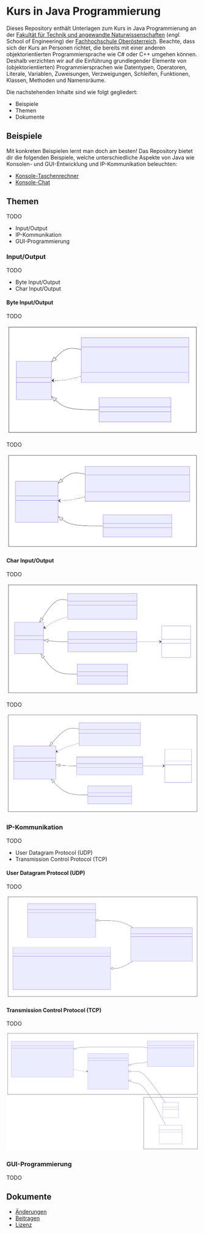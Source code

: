 # Kurs in Java Programmierung

Dieses Repository enthält Unterlagen zum Kurs in Java Programmierung an der [Fakultät für Technik und angewandte Naturwissenschaften](https://fh-ooe.at/campus-wels) (*engl.* School of Engineering) der [Fachhochschule Oberösterreich](https://fh-ooe.at/). Beachte, dass sich der Kurs an Personen richtet, die bereits mit einer anderen objektorientierten Programmiersprache wie C# oder C++ umgehen können. Deshalb verzichten wir auf die Einführung grundlegender Elemente von (objektorientierten) Programmiersprachen wie Datentypen, Operatoren, Literale, Variablen, Zuweisungen, Verzweigungen, Schleifen, Funktionen, Klassen, Methoden und Namensräume.

Die nachstehenden Inhalte sind wie folgt gegliedert:

* Beispiele
* Themen
* Dokumente

## Beispiele

Mit konkreten Beispielen lernt man doch am besten! Das Repository bietet dir die folgenden Beispiele, welche unterschiedliche Aspekte von Java wie Konsolen- und GUI-Entwicklung und IP-Kommunikation beleuchten:

* [Konsole-Taschenrechner](./Quellen/Konsole-Taschenrechner/)
* [Konsole-Chat](./Quellen/Konsole-Chat/)

## Themen

TODO

* Input/Output
* IP-Kommunikation
* GUI-Programmierung

### Input/Output

TODO

* Byte Input/Output
* Char Input/Output

#### Byte Input/Output

TODO

![](./Grafiken/IO.InputStream.svg)

TODO

![](./Grafiken/IO.OutputStream.svg)

#### Char Input/Output

TODO

![](./Grafiken/IO.Reader.svg)

TODO

![](./Grafiken/IO.Writer.svg)

### IP-Kommunikation

TODO

* User Datagram Protocol (UDP)
* Transmission Control Protocol (TCP)

#### User Datagram Protocol (UDP)

TODO

![](./Grafiken/Net.UDP.svg)


#### Transmission Control Protocol (TCP)

TODO

![](./Grafiken/Net.TCP.svg)

### GUI-Programmierung

TODO

## Dokumente

* [Änderungen](./CHANGELOG.md)
* [Beitragen](./CONTRIBUTING.md)
* [Lizenz](./LICENSE.md)